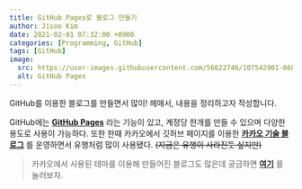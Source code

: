 ```yaml
---
title: GitHub Pages로 블로그 만들기
author: Jisoo Kim
date: 2021-02-01 07:32:00 +0900
categories: [Programming, GitHub]
tags: [GitHub]
image:
  src: https://user-images.githubusercontent.com/56622746/107542901-06894980-6c0c-11eb-97fa-f56930befed0.png
  alt: GitHub Pages
---
```


GitHub를 이용한 블로그를 만들면서 많이! 헤매서, 내용을 정리하고자 작성합니다.

GitHub에는 [__GitHub Pages__](https://pages.github.com/) 라는 기능이 있고, 계정당 한개를 만들 수 있으며 다양한 용도로 사용이 가능하다.
또한 한때 카카오에서 깃허브 페이지를 이용한 [__카카오 기술 블로그__](https://kakao.github.io/) 를 운영하면서 유행처럼 많이 사용됐다.
~~(지금은 유행이 사라진듯 싶지만)~~

> 카카오에서 사용된 테마를 이용해 만들어진 블로그도 많은데 궁금하면 [__여기__](https://nurilab.github.io/) 를 눌러보자.

